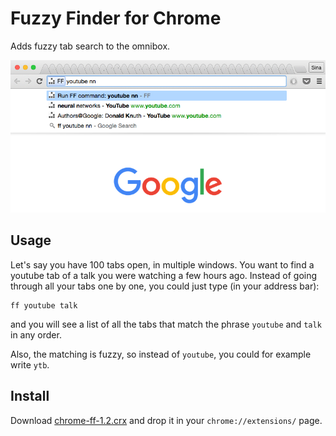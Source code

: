 # Fuzzy Finder for Chrome

Adds fuzzy tab search to the omnibox.

<p align="center"> <a href="#"><img src="screenshot-1.2.png"/></a> </p>

## Usage

Let's say you have 100 tabs open, in multiple windows.
You want to find a youtube tab of a talk you were watching a few hours ago.
Instead of going through all your tabs one by one, you could just type (in your address bar):

    ff youtube talk

and you will see a list of all the tabs that match the phrase `youtube` and `talk` in any order.

Also, the matching is fuzzy, so instead of `youtube`, you could for example write `ytb`.

## Install

Download [chrome-ff-1.2.crx](https://github.com/siadat/chrome-ff/releases/download/1.2/chrome-ff-1.2.crx)
and drop it in your `chrome://extensions/` page.
